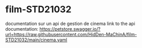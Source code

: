 # film-STD21032
documentation sur un api de gestion de cinema
link to the api documentation:
https://petstore.swagger.io/?url=https://raw.githubusercontent.com/HidDen-MaChinA/film-STD21032/main/cinema.yaml
